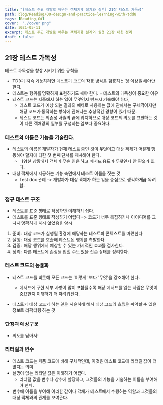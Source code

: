 ```yaml
---
title: "[테스트 주도 개발로 배우는 객체지향 설계와 실천] 21장 테스트 가독성"
path: blog/Reading/OO-design-and-practice-learning-with-tdd8
tags: [Reading,OO]
cover:  "./cover.png"
date: 2021-05-11
excerpt: 테스트 주도 개발로 배우는 객체지향 설계와 실천 21장 내용 정리 
draft : false
---
```


## 21장 테스트 가독성

테스트 가독성을 향상 시키기 위한 규칙들 

* TDD가 지속 가능하려면 테스트가 코드의 작동 방식을 검증하는 것 이상을 해야만 한다.
* 테스트는 행위를 명확하게 표현하기도 해야 한다. = 테스트의 가독성이 중요한 이유 
* 테스트 코드는 제품에서 하는 일이 무엇인지 반드시 기술해야 한다,
  * 테스트 코드가 예상 되는 결과의 예제로 사용하는 값에 관해서는 구체적이지만 해당 코드가 동작하는 방식에 관해서는 추상적인 경향이 있기 때문.
  * 테스트 코드는 의존성 사슬의 끝에 위치하므로 대상 코드의 의도를 표현하는 것이 다른 객체망의 일부를 구성하는 일보다 중요하다.

### 테스트의 이름은 기능을 기술한다.

* 테스트의 이름은 개발자가 현재 테스트 중인 것이 무엇이고 대상 객체가 어떻게 행동해야 할지에 대한 첫 번째 단서를 제시해야 한다.
  * 다양한 상황에서 객체가 무슨 일을 하고 메서드 용도가 무엇인지 알 필요가 있다.
* 대상 객체에서 제공하는 기능 측면에서 테스트 이름을 짓는 것 
  * Test dox 관례 -> 개발자가 대상 객체가 하는 일을 중심으로 생각하게끔 독려함.

### 정규 테스트 구조

* 테스트를 표준 형태로 작성하면 이해하기 쉽다.
* 테스트를 표준 형태로 작성하기 어렵다 => 코드가 너무 복잡하거나 아이디어를 그다지 명확하게 하지 않았음을 암시 

1. 준비 : 대상 코드가 실행될 환경에 해당하는 테스트의 콘텍스트를 마련한다.
2. 실행 : 대상 코드를 호출해 테스트된 행위를 촉발한다.
3. 검증 : 해당 행위에서 예상할 수 있는 가시적인 효과를 검사한다.
4. 정리 : 다른 테스트에 손상을 입힐 수도 있을 잔존 상태를 정리한다.

### 테스트 코드의 능률화

* 테스트 코드를 비롯해 모든 코드는 '어떻게' 보다 '무엇'을 강조해야 한다.
  * 메서드에 구현 세부 사항이 많이 포함될수록 해당 메서드를 읽는 사람은 무엇이 중요한지 이해하기 더 어려워진다.

* 테스트가 대상 코드가 하는 일을 서술하게 해서 대상 코드의 흐름을 파악할 수 있을 정보로 리팩터링 하는 것

### 단정과 예상구문

* 의도를 담아서!

### 리터럴과 변수 

* 테스트 코드는 제품 코드에 비해 구체적인데, 이것은 테스트 코드에 리터럴 값이 더 많다는 의미 
* 설명이 없는 리터럴 값은 이해하기 어렵다.
  * 리터럴 값을 변수나 상수에 할당하고, 그것들의 기능을 기술하는 이름을 부여해야 한다.
* 변수에 이름을 부여해 이러한 값이다 객체가 테스트에서 수행하는 역할과 그것들의 대상 객체와의 관계를 보여준다.